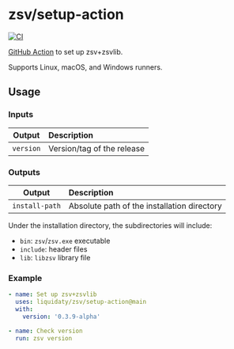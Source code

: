 # zsv/setup-action

[![CI](https://github.com/liquidaty/zsv/actions/workflows/setup-action.yml/badge.svg?branch=main)](https://github.com/liquidaty/zsv/actions/workflows/setup-action.yml)

[GitHub Action](https://docs.github.com/en/actions) to set up zsv+zsvlib.

Supports Linux, macOS, and Windows runners.

## Usage

### Inputs

|  Output   | Description                |
| :-------: | :------------------------- |
| `version` | Version/tag of the release |

### Outputs

|     Output     | Description                                 |
| :------------: | :------------------------------------------ |
| `install-path` | Absolute path of the installation directory |

Under the installation directory, the subdirectories will include:

- `bin`: `zsv`/`zsv.exe` executable
- `include`: header files
- `lib`: `libzsv` library file

### Example

```yml
- name: Set up zsv+zsvlib
  uses: liquidaty/zsv/setup-action@main
  with:
    version: '0.3.9-alpha'

- name: Check version
  run: zsv version
```
